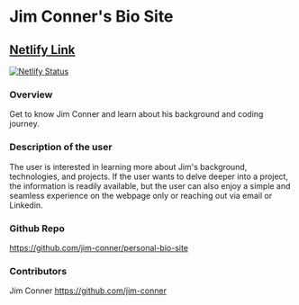 # Jim Conner's Bio Site

## [Netlify Link](https://jim-conner-personal-bio-site.netlify.app/)
[![Netlify Status](https://api.netlify.com/api/v1/badges/06cc3e36-eb9b-4046-b517-30260b1ea5ef/deploy-status)](https://app.netlify.com/sites/meet-jim-conner/deploys)

### Overview
Get to know Jim Conner and learn about his background and coding journey.

### Description of the user
The user is interested in learning more about Jim's background, technologies, and projects.
If the user wants to delve deeper into a project, the information is readily available,
but the user can also enjoy a simple and seamless experience on the webpage only or reaching out via email or Linkedin.

### Github Repo
https://github.com/jim-conner/personal-bio-site

### Contributors
Jim Conner https://github.com/jim-conner
